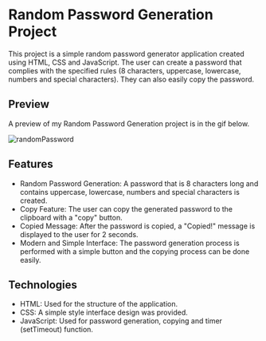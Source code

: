 # Random Password Generation Project

This project is a simple random password generator application created using HTML, CSS and JavaScript. The user can create a password that complies with the specified rules (8 characters, uppercase, lowercase, numbers and special characters). They can also easily copy the password.

## Preview

A preview of my Random Password Generation project is in the gif below.

![randomPassword](https://github.com/user-attachments/assets/a3a95d38-c872-4a60-b623-051d94612f0b)

## Features
* Random Password Generation: A password that is 8 characters long and contains uppercase, lowercase, numbers and special characters is created.
* Copy Feature: The user can copy the generated password to the clipboard with a "copy" button.
* Copied Message: After the password is copied, a "Copied!" message is displayed to the user for 2 seconds.
* Modern and Simple Interface: The password generation process is performed with a simple button and the copying process can be done easily.

## Technologies
* HTML: Used for the structure of the application.
* CSS: A simple style interface design was provided.
* JavaScript: Used for password generation, copying and timer (setTimeout) function.
